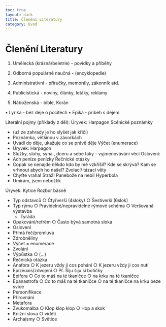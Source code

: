 ```yaml
---
toc: true
layout: dark
title: Členění Literatury 
category: Úvod 
---
```



# Členění Literatury
1. Umělecká (krásná/beletrie) - povídky a přiběhy
2. Odborná                          populárně naučná - (encyklopedie)

3. Administrativní - příručky, memorály, zákonník atd.
4. Publicistická - noviny, články, letáky, reklamy
5. Náboženská - bible, Korán

• Lyrika - bez deje o pocitech
• Epika - pribeh s dejem


Literální pojmy (příklady z děl):
Úryvek: Harpagon
Scénické poznámky
* (už ze zahrady je ho slyšet jak křičí)
* Poznámka, většinou v závorkách
* Uvádí do děje, ukažuje co se právě děje
Výčet (enumerace)
* Úryvek: Harpagon
* Služky, sluhy, syna , dceru a sebe taky - vyjmenovávání věcí
Oslovení:
* Ach peníze penízky
Řečnické otázky
* Copak se nenajde někdo kdo by mě vzkříšil? Kde se skrývá? Kam se vrhnout abych ho našel?
Zvolací/ tázací věty
* Chyťte vraha! Stráž! Panebože na nebi!
Hyperbola
* Umírám, jsem nebožtík



Úryvek: Kytice
Rozbor básně
* Typ odstavců
○ Čtyřverší (4sloky)
○ Šestiverší (6slok)
* Typ rýmu
○ Pravidelné/nepravidelné rýmové schéma
○ Veršovaná výstavba
  * Tyráda
* Opakování/refrém
○ Často bývá samotná sloka
* Oslovení
* Přímá řeč/promluva
* Zdrobněliny
* Výčet = enumerace
* Zvolání
* Výpůstka
○ (...)
* Řečnická otázka
* Anafora
○ K jezeru vždy ji cos pohání
○ K jezeru vždy ji cos nutí
* Epizeuxis/zdvojení
○ Př. Šiju šiju si botičky
* Epifora
○ Co to máš na té tkaničce
○ na krku na té tkaničce
* Epanastrofa
○ Co to máš na té tkaničce
○ na té tkaničce na krku beze svíce
* Personifikace
* Přirovnání
* Metafora
* Zvukomalba
○ Klop klop klop
○ Hop a skok
* Knižní slova
○ viděti
* Archaismy
○ Světice




